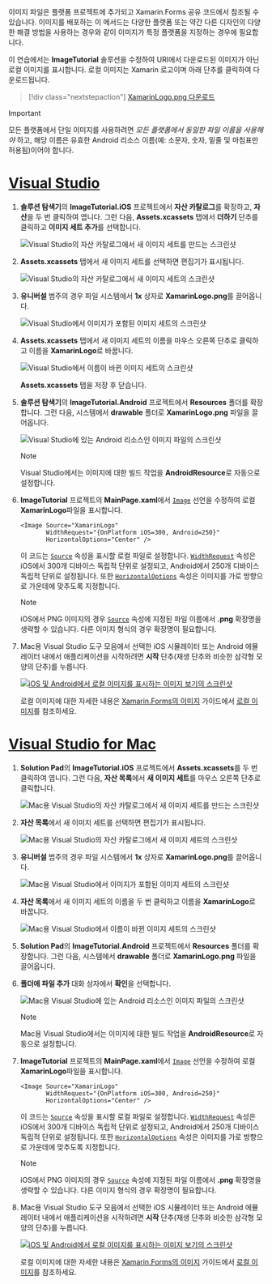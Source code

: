 이미지 파일은 플랫폼 프로젝트에 추가되고 Xamarin.Forms 공유 코드에서 참조될 수 있습니다. 이미지를 배포하는 이 메서드는 다양한 플랫폼 또는 약간 다른 디자인의 다양한 해결 방법을 사용하는 경우와 같이 이미지가 특정 플랫폼을 지정하는 경우에 필요합니다.

이 연습에서는 **ImageTutorial** 솔루션을 수정하여 URI에서 다운로드된 이미지가 아닌 로컬 이미지를 표시합니다. 로컬 이미지는 Xamarin 로고이며 아래 단추를 클릭하여 다운로드됩니다.

> [!div class="nextstepaction"]
> [XamarinLogo.png 다운로드](https://raw.githubusercontent.com/xamarin/xamarin-forms-samples/master/UserInterface/PlatformSpecifics/Droid/Resources/drawable/XamarinLogo.png)

> [!IMPORTANT]
> 모든 플랫폼에서 단일 이미지를 사용하려면 *모든 플랫폼에서 동일한 파일 이름을 사용해야* 하고, 해당 이름은 유효한 Android 리소스 이름(예: 소문자, 숫자, 밑줄 및 마침표만 허용됨)이어야 합니다.

# <a name="visual-studiotabvswin"></a>[Visual Studio](#tab/vswin)

1. **솔루션 탐색기**의 **ImageTutorial.iOS** 프로젝트에서 **자산 카탈로그**를 확장하고, **자산**을 두 번 클릭하여 엽니다. 그런 다음, **Assets.xcassets** 탭에서 **더하기** 단추를 클릭하고 **이미지 세트 추가**를 선택합니다.

    ![Visual Studio의 자산 카탈로그에서 새 이미지 세트를 만드는 스크린샷](../images/vs/new-image-set.png "새 자산 카탈로그 이미지 세트")

1. **Assets.xcassets** 탭에서 새 이미지 세트를 선택하면 편집기가 표시됩니다.

    ![Visual Studio의 자산 카탈로그에서 새 이미지 세트의 스크린샷](../images/vs/new-image-set-editor.png "자산 카탈로그 세트 편집기")

1. **유니버설** 범주의 경우 파일 시스템에서 **1x** 상자로 **XamarinLogo.png**를 끌어옵니다.

    ![Visual Studio에서 이미지가 포함된 이미지 세트의 스크린샷](../images/vs/image-set-with-image.png "이미지가 포함된 이미지 세트")

1. **Assets.xcassets** 탭에서 새 이미지 세트의 이름을 마우스 오른쪽 단추로 클릭하고 이름을 **XamarinLogo**로 바꿉니다.

    ![Visual Studio에서 이름이 바뀐 이미지 세트의 스크린샷](../images/vs/rename-image-set.png "이미지 세트 이름 변경")

    **Assets.xcassets** 탭을 저장 후 닫습니다.

1. **솔루션 탐색기**의 **ImageTutorial.Android** 프로젝트에서 **Resources** 폴더를 확장합니다. 그런 다음, 시스템에서 **drawable** 폴더로 **XamarinLogo.png** 파일을 끌어옵니다.

    ![Visual Studio에 있는 Android 리소스인 이미지 파일의 스크린샷](../images/vs/android-resource.png "Android 리소스 폴더에 있는 로컬 이미지 파일")

    > [!NOTE]
    > Visual Studio에서는 이미지에 대한 빌드 작업을 **AndroidResource**로 자동으로 설정합니다.

1. **ImageTutorial** 프로젝트의 **MainPage.xaml**에서 [`Image`](xref:Xamarin.Forms.Editor) 선언을 수정하여 로컬 **XamarinLogo**파일을 표시합니다.

    ```xaml
    <Image Source="XamarinLogo"
           WidthRequest="{OnPlatform iOS=300, Android=250}"
           HorizontalOptions="Center" />
    ```

    이 코드는 [`Source`](xref:Xamarin.Forms.Image.Source) 속성을 표시할 로컬 파일로 설정합니다. [`WidthRequest`](xref:Xamarin.Forms.VisualElement.WidthRequest) 속성은 iOS에서 300개 디바이스 독립적 단위로 설정되고, Android에서 250개 디바이스 독립적 단위로 설정됩니다. 또한 [`HorizontalOptions`](xref:Xamarin.Forms.View.HorizontalOptions) 속성은 이미지를 가로 방향으로 가운데에 맞추도록 지정합니다.

    > [!NOTE]
    > iOS에서 PNG 이미지의 경우 [`Source`](xref:Xamarin.Forms.Image.Source) 속성에 지정된 파일 이름에서 **.png** 확장명을 생략할 수 있습니다. 다른 이미지 형식의 경우 확장명이 필요합니다.

1. Mac용 Visual Studio 도구 모음에서 선택한 iOS 시뮬레이터 또는 Android 에뮬레이터 내에서 애플리케이션을 시작하려면 **시작** 단추(재생 단추와 비슷한 삼각형 모양의 단추)를 누릅니다.

    [![iOS 및 Android에서 로컬 이미지를 표시하는 이미지 보기의 스크린샷](../images/local-file.png "로컬 이미지를 표시하는 이미지 보기")](../images/local-file-large.png#lightbox "로컬 이미지를 표시하는 이미지 보기")

    로컬 이미지에 대한 자세한 내용은 [Xamarin.Forms의 이미지](~/xamarin-forms/user-interface/images.md) 가이드에서 [로컬 이미지](~/xamarin-forms/user-interface/images.md#local-images)를 참조하세요.

# <a name="visual-studio-for-mactabvsmac"></a>[Visual Studio for Mac](#tab/vsmac)

1. **Solution Pad**의 **ImageTutorial.iOS** 프로젝트에서 **Assets.xcassets**를 두 번 클릭하여 엽니다. 그런 다음, **자산 목록**에서 **새 이미지 세트**를 마우스 오른쪽 단추로 클릭합니다.

    ![Mac용 Visual Studio의 자산 카탈로그에서 새 이미지 세트를 만드는 스크린샷](../images/vsmac/new-image-set.png "새 자산 카탈로그 이미지 세트")

1. **자산 목록**에서 새 이미지 세트를 선택하면 편집기가 표시됩니다.

    ![Mac용 Visual Studio의 자산 카탈로그에서 새 이미지 세트의 스크린샷](../images/vsmac/new-image-set-editor.png "자산 카탈로그 세트 편집기")

1. **유니버설** 범주의 경우 파일 시스템에서 **1x** 상자로 **XamarinLogo.png**를 끌어옵니다.

    ![Mac용 Visual Studio에서 이미지가 포함된 이미지 세트의 스크린샷](../images/vsmac/image-set-with-image.png "이미지가 포함된 이미지 세트")

1. **자산 목록**에서 새 이미지 세트의 이름을 두 번 클릭하고 이름을 **XamarinLogo**로 바꿉니다.

    ![Mac용 Visual Studio에서 이름이 바뀐 이미지 세트의 스크린샷](../images/vsmac/rename-image-set.png "이미지 세트 이름 변경")

1. **Solution Pad**의 **ImageTutorial.Android** 프로젝트에서 **Resources** 폴더를 확장합니다. 그런 다음, 시스템에서 **drawable** 폴더로 **XamarinLogo.png** 파일을 끌어옵니다.

1. **폴더에 파일 추가** 대화 상자에서 **확인**을 선택합니다.

    ![Mac용 Visual Studio에 있는 Android 리소스인 이미지 파일의 스크린샷](../images/vsmac/android-resource.png "Android 리소스 폴더에 있는 로컬 이미지 파일")

    > [!NOTE]
    > Mac용 Visual Studio에서는 이미지에 대한 빌드 작업을 **AndroidResource**로 자동으로 설정합니다.

1. **ImageTutorial** 프로젝트의 **MainPage.xaml**에서 [`Image`](xref:Xamarin.Forms.Editor) 선언을 수정하여 로컬 **XamarinLogo**파일을 표시합니다.

    ```xaml
    <Image Source="XamarinLogo"
           WidthRequest="{OnPlatform iOS=300, Android=250}"
           HorizontalOptions="Center" />
    ```

    이 코드는 [`Source`](xref:Xamarin.Forms.Image.Source) 속성을 표시할 로컬 파일로 설정합니다. [`WidthRequest`](xref:Xamarin.Forms.VisualElement.WidthRequest) 속성은 iOS에서 300개 디바이스 독립적 단위로 설정되고, Android에서 250개 디바이스 독립적 단위로 설정됩니다. 또한 [`HorizontalOptions`](xref:Xamarin.Forms.View.HorizontalOptions) 속성은 이미지를 가로 방향으로 가운데에 맞추도록 지정합니다.

    > [!NOTE]
    > iOS에서 PNG 이미지의 경우 [`Source`](xref:Xamarin.Forms.Image.Source) 속성에 지정된 파일 이름에서 **.png** 확장명을 생략할 수 있습니다. 다른 이미지 형식의 경우 확장명이 필요합니다.

1. Mac용 Visual Studio 도구 모음에서 선택한 iOS 시뮬레이터 또는 Android 에뮬레이터 내에서 애플리케이션을 시작하려면 **시작** 단추(재생 단추와 비슷한 삼각형 모양의 단추)를 누릅니다.

    [![iOS 및 Android에서 로컬 이미지를 표시하는 이미지 보기의 스크린샷](../images/local-file.png "로컬 이미지를 표시하는 이미지 보기")](../images/local-file-large.png#lightbox "로컬 이미지를 표시하는 이미지 보기")

    로컬 이미지에 대한 자세한 내용은 [Xamarin.Forms의 이미지](~/xamarin-forms/user-interface/images.md) 가이드에서 [로컬 이미지](~/xamarin-forms/user-interface/images.md#local-images)를 참조하세요.
